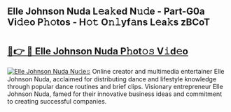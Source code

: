 ## Elle Johnson Nuda L𝚎a𝚔ed N𝚞𝚍e - Part-G0a Vi𝚍𝚎o P𝚑𝚘tos - H𝚘𝚝 O𝚗𝚕yf𝚊ns L𝚎a𝚔s zBCoT

# <h2><a href="http://kf0w0u.oniu.top/?m=Elle+Johnson+Nuda">🔗👉 🔴 Elle Johnson Nuda P𝚑ot𝚘𝚜 V𝚒d𝚎o</a></h2>

[![Elle Johnson Nuda Nu𝚍e𝚜](https://i.imgur.com/0qMVB7G.gif)](http://kf0w0u.oniu.top/?m=Elle+Johnson+Nuda)
Online creator and multimedia entertainer Elle Johnson Nuda, acclaimed for distributing dance and lifestyle knowledge through popular dance routines and brief clips. Visionary entrepreneur Elle Johnson Nuda, famed for their innovative business ideas and commitment to creating successful companies.  
